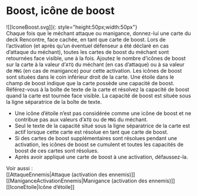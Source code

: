 # Boost, icône de boost
![[IconeBoost.svg]]{: style="height:50px;width:50px"}  
Chaque fois que le méchant attaque ou manigance, donnez-lui une carte du deck Rencontre, face cachée, en tant que carte de boost. Lors de l’activation (et après qu’un éventuel défenseur a été déclaré en cas d’attaque du méchant), toutes les cartes de boost du méchant sont retournées face visible, une à la fois. Ajoutez le nombre d’icônes de boost sur la carte à la valeur d’`ATQ` du méchant (en cas d’attaque) ou à sa valeur de `MNG` (en cas de manigance) pour cette activation. Les icônes de boost sont situées dans le coin inférieur droit de la carte.
Une étoile dans le champ de boost indique que la carte possède une capacité de boost. Référez-vous à la boîte de texte de la carte et résolvez la capacité de boost quand la carte est tournée face visible. La capacité de boost est située sous la ligne séparatrice de la boîte de texte.

- Une icône d’étoile n’est pas considérée comme une icône de boost et ne contribue pas aux valeurs d’`ATQ` ou de `MNG` du méchant.
- Seul le texte de la capacité situé sous la ligne séparatrice de la carte est actif lorsque cette carte est résolue en tant que carte de boost.
- Si des cartes de boost supplémentaires sont résolues pendant une activation, les icônes de boost se cumulent et toutes les capacités de boost de ces cartes sont résolues.
- Après avoir appliqué une carte de boost à une activation, défaussez-la.

Voir aussi :  
[[AttaqueEnnemis|Attaque (activation des ennemis)]]  
[[ManiganceActivationEnnemis|Manigance (activation des ennemis)]]  
[[IconeEtoile|Icône d’étoile]]